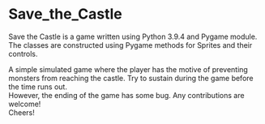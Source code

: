 # Save_the_Castle

Save the Castle is a game written using Python 3.9.4 and Pygame module. The classes are constructed using Pygame methods for Sprites and their controls.

A simple simulated game where the player has the motive of preventing monsters from reaching the castle. Try to sustain during the game before the time runs out.
<br>
However, the ending of the game has some bug. Any contributions are welcome!<br>
Cheers!
